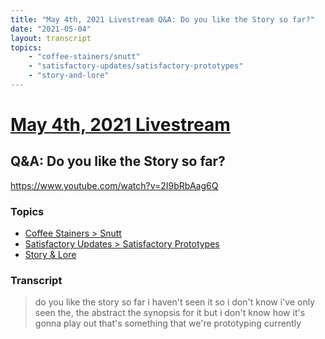 ```yaml
---
title: "May 4th, 2021 Livestream Q&A: Do you like the Story so far?"
date: "2021-05-04"
layout: transcript
topics:
    - "coffee-stainers/snutt"
    - "satisfactory-updates/satisfactory-prototypes"
    - "story-and-lore"
---
```

# [May 4th, 2021 Livestream](../2021-05-04.md)
## Q&A: Do you like the Story so far?
https://www.youtube.com/watch?v=2I9bRbAag6Q

### Topics
* [Coffee Stainers > Snutt](../topics/coffee-stainers/snutt.md)
* [Satisfactory Updates > Satisfactory Prototypes](../topics/satisfactory-updates/satisfactory-prototypes.md)
* [Story & Lore](../topics/story-and-lore.md)

### Transcript

> do you like the story so far i haven't seen it so i don't know i've only seen the, the abstract the synopsis for it but i don't know how it's gonna play out that's something that we're prototyping currently
